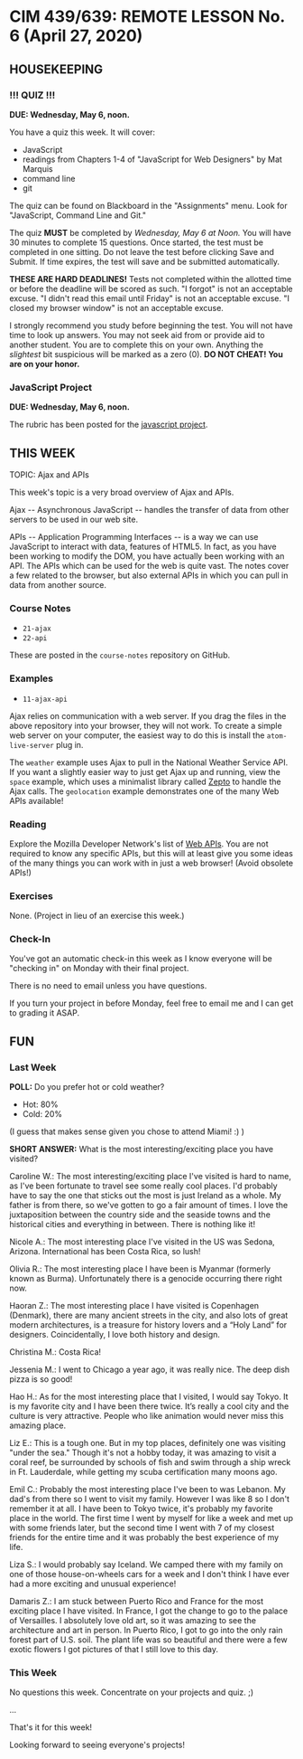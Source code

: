# CIM 439/639: REMOTE LESSON No. 6 (April 27, 2020)


## HOUSEKEEPING

### !!! QUIZ !!!

**DUE: Wednesday, May 6, noon.**

You have a quiz this week. It will cover:

- JavaScript
- readings from Chapters 1-4 of "JavaScript for Web Designers" by Mat Marquis
- command line
- git

The quiz can be found on Blackboard in the "Assignments" menu. Look for "JavaScript, Command Line and Git."

The quiz **MUST** be completed by *Wednesday, May 6 at Noon.*  You will have 30 minutes to complete 15 questions. Once started, the test must be completed in one sitting. Do not leave the test before clicking Save and Submit. If time expires, the t﻿est will save and be submitted automatically.

**THESE ARE HARD DEADLINES!** Tests not completed within the allotted time or before the deadline will be scored as such. "I forgot" is not an acceptable excuse. "I didn't read this email until Friday" is not an acceptable excuse. "I closed my browser window" is not an acceptable excuse.

I strongly recommend you study before beginning the test. You will not have time to look up answers. You may not seek aid from or provide aid to another student. You are to complete this on your own. Anything the *slightest* bit suspicious will be marked as a zero (0). **DO NOT CHEAT! You are on your honor.**


### JavaScript Project

**DUE: Wednesday, May 6, noon.**

The rubric has been posted for the [javascript project](https://github.com/umiami-front-end/04-javascript-project).


## THIS WEEK

TOPIC: Ajax and APIs

This week's topic is a very broad overview of Ajax and APIs.

Ajax -- Asynchronous JavaScript -- handles the transfer of data from other servers to be used in our web site.

APIs -- Application Programming Interfaces -- is a way we can use JavaScript to interact with data, features of HTML5. In fact, as you have been working to modify the DOM, you have actually been working with an API. The APIs which can be used for the web is quite vast. The notes cover a few related to the browser, but also external APIs in which you can pull in data from another source.

### Course Notes

- `21-ajax`
- `22-api`

These are posted in the `course-notes` repository on GitHub.

### Examples

- `11-ajax-api`

Ajax relies on communication with a web server. If you drag the files in the above repository into your browser, they will not work. To create a simple web server on your computer, the easiest way to do this is install the `atom-live-server` plug in.

The `weather` example uses Ajax to pull in the National Weather Service API. If you want a slightly easier way to just get Ajax up and running, view the `space` example, which uses a minimalist library called [Zepto](https://zeptojs.com/) to handle the Ajax calls. The `geolocation` example demonstrates one of the many Web APIs available!

### Reading

Explore the Mozilla Developer Network's list of [Web APIs](https://developer.mozilla.org/en-US/docs/Web/API). You are not required to know any specific APIs, but this will at least give you some ideas of the many things you can work with in just a web browser! (Avoid obsolete APIs!)

### Exercises

None. (Project in lieu of an exercise this week.)

### Check-In

You've got an automatic check-in this week as I know everyone will be "checking in" on Monday with their final project.

There is no need to email unless you have questions.

If you turn your project in before Monday, feel free to email me and I can get to grading it ASAP.


## FUN

### Last Week

**POLL:** Do you prefer hot or cold weather?
- Hot: 80%
- Cold: 20%

(I guess that makes sense given you chose to attend Miami! :) )

**SHORT ANSWER:** What is the most interesting/exciting place you have visited?

Caroline W.: The most interesting/exciting place I've visited is hard to name, as I've been fortunate to travel see some really cool places. I'd probably have to say the one that sticks out the most is just Ireland as a whole. My father is from there, so we've gotten to go a fair amount of times. I love the juxtaposition between the country side and the seaside towns and the historical cities and everything in between. There is nothing like it!

Nicole A.: The most interesting place I've visited in the US was Sedona, Arizona.
International has been Costa Rica, so lush!

Olivia R.: The most interesting place I have been is Myanmar (formerly known as Burma). Unfortunately there is a genocide occurring there right now.

Haoran Z.: The most interesting place I have visited is Copenhagen (Denmark), there are many ancient streets in the city, and also lots of great modern architectures, is a treasure for history lovers and a “Holy Land” for designers. Coincidentally, I love both history and design.

Christina M.: Costa Rica!

Jessenia M.: I went to Chicago a year ago, it was really nice. The deep dish pizza is so good!

Hao H.: As for the most interesting place that I visited, I would say Tokyo. It is my favorite city and I have been there twice. It’s really a cool city and the culture is very attractive. People who like animation would never miss this amazing place.

Liz E.: This is a tough one. But in my top places, definitely one was visiting "under the sea."  Though it's not a hobby today, it was amazing to visit a coral reef, be surrounded by schools of fish and swim through a ship wreck in Ft. Lauderdale, while getting my scuba certification many moons ago.

Emil C.: Probably the most interesting place I've been to was Lebanon. My dad's from there so I went to visit my family. However I was like 8 so I don't remember it at all. I have been to Tokyo twice, it's probably my favorite place in the world. The first time I went by myself for like a week and met up with some friends later, but the second time I went with 7 of my closest friends for the entire time and it was probably the best experience of my life.

Liza S.: I would probably say Iceland. We camped there with my family on one of those house-on-wheels cars for a week and I don't think I have ever had a more exciting and unusual experience!

Damaris Z.: I am stuck between Puerto Rico and France for the most exciting place I have visited. In France, I got the change to go to the palace of Versailles. I absolutely love old art, so it was amazing to see the architecture and art in person. In Puerto Rico, I got to go into the only rain forest part of U.S. soil. The plant life was so beautiful and there were a few exotic flowers I got pictures of that I still love to this day.

### This Week

No questions this week. Concentrate on your projects and quiz. ;)

...

That's it for this week!

Looking forward to seeing everyone's projects!
